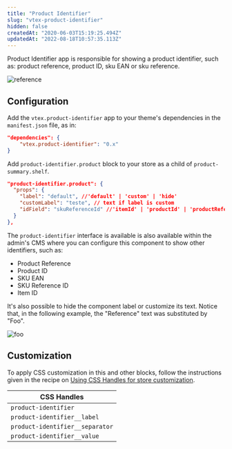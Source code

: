 ```yaml
---
title: "Product Identifier"
slug: "vtex-product-identifier"
hidden: false
createdAt: "2020-06-03T15:19:25.494Z"
updatedAt: "2022-08-18T10:57:35.113Z"
---
```


Product Identifier app is responsible for showing a product identifier, such as: product reference, product ID, sku EAN or sku reference.

![reference](https://cdn.jsdelivr.net/gh/vtexdocs/dev-portal-content@main/images/vtex-product-identifier-0.png)

## Configuration

Add the `vtex.product-identifier` app to your theme's dependencies in the `manifest.json` file, as in:

```json
"dependencies": {
    "vtex.product-identifier": "0.x"
}
```

Add `product-identifier.product` block to your store as a child of `product-summary.shelf`.

```json
"product-identifier.product": {
  "props": {
    "label": "default", //'default' | 'custom' | 'hide'
    "customLabel": "teste", // text if label is custom
    "idField": "skuReferenceId" //'itemId' | 'productId' | 'productReference' | 'skuEan' | 'skuReferenceId'
  }
},
```

The `product-identifier` interface is available is also available within the admin's CMS where you can configure this component to show other identifiers, such as:

- Product Reference
- Product ID
- SKU EAN
- SKU Reference ID
- Item ID

It's also possible to hide the component label or customize its text. Notice that, in the following example, the "Reference" text was substituted by "Foo".

![foo](https://cdn.jsdelivr.net/gh/vtexdocs/dev-portal-content@main/images/vtex-product-identifier-1.png)

## Customization

To apply CSS customization in this and other blocks, follow the instructions given in the recipe on [Using  CSS  Handles for store customization](https://vtex.io/docs/recipes/style/using-css-handles-for-store-customization).

| CSS Handles |
| ----------- |
| `product-identifier`           |
| `product-identifier__label`    |
| `product-identifier__separator`|
| `product-identifier__value`    |
